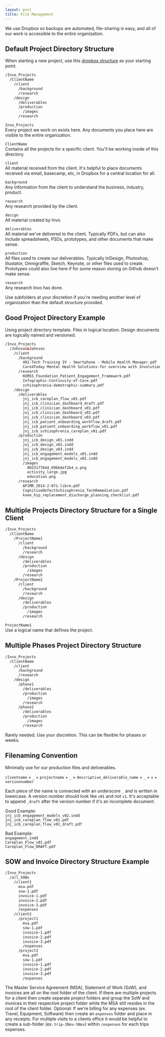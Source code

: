 ```yaml
---
layout: post
title: File Management
---
```


We use Dropbox so backups are automated, file-sharing is easy, and all of our work is accessible to the entire organization.

## Default Project Directory Structure

When starting a new project, use this [dropbox structure](https://www.dropbox.com/sh/4hqpdnf5nkquexu/AADJZTKqxU8hqhkZkCH8MWgva?dl=0) as your starting point.

``` html
/Invo_Projects	 
  /ClientName	 
    /client	 
      /background 	
      /research	 
    /design	 
      /deliverables	 
      /production	 
        /images   
      /research	 
```

`Invo_Projects`   
Every project we work on exists here. Any documents you place here are visible to the entire organization.

`ClientName`  
Contains all the projects for a specific client. You'll be working inside of this directory.

`client`  
All material received from the client. It's helpful to place documents received via email, basecamp, etc, in Dropbox for a central location for all.

`background`  
Any information from the client to understand the business, industry, product.

`research`  
Any research provided by the client.

`design`  
All material created by Invo.

`deliverables`  
All material we've delivered to the client. Typically PDFs, but can also include spreadsheets, PSDs, prototypes, and other documents that make sense.

`production`  
All files used to create our deliverables. Typically InDesign, Photoshop, Illustator, Omnigraffle, Sketch, Keynote, or other files used to create. Prototypes could also live here if for some reason storing on Github doesn't make sense.

`research`  
Any research Invo has done.

Use subfolders at your discretion if you're needing another level of organization than the default structure provided.

## Good Project Directory Example

Using project directory template. Files in logical location. Design documents are logically named and versioned.

``` html
/Invo_Projects	 
  /Johnson&Johnson	 
    /client	 
      /background 	
        401-Tech Training IV - Smartphone - Mobile Health Manager.pdf   
        Care4Today Mental Health Solutions-for overview with Involution.pptx  
      /research	 
        HIMSS_Foundation_Patient_Engagement_Framework.pdf
        Infographic-Continuity-of-Care.pdf  
        schizophrenia-demotraphic-summary.pdf
    /design	 
      /deliverables	
        jnj_icb_careplan_flow_v01.pdf  
        jnj_icb_clinician_dashboard_draft.pdf 
        jnj_icb_clinician_dashboard_v01.pdf  
        jnj_icb_clinician_dashboard_v02.pdf  
        jnj_icb_clinician_dashboard_v03.pdf  
        jnj_icb_patient_onboarding_workflow_draft.pdf  
        jnj_icb_patient_onboarding_workflow_v01.pdf  
        jnj_icb_schizophrenia_careplan_v01.pdf   
      /production	 
        jnj_icb_design_v01.indd   
        jnj_icb_design_v02.indd   
        jnj_icb_design_v03.indd   
        jnj_icb_engagement_models_v01.indd  
        jnj_icb_engagement_models_v02.indd  
        /images
          9023177644_69bb4ef2b4_o.png   
          activity_large.jpg  
          education.png   
      /research	 
        APJMR_2014-2-071-libre.pdf  
        CognitiveDefectSchizophrenia_TechRemediation.pdf  
        knee_hip_replacement_discharge_planning_checklist.pdf
```

## Multiple Projects Directory Structure for a Single Client

``` html
/Invo_Projects   
  /ClientName  
    /ProjectName1
      /client  
        /background   
        /research  
      /design  
        /deliverables  
        /production  
          /images   
        /research 
    /ProjectName2
      /client  
        /background   
        /research  
      /design  
        /deliverables  
        /production  
          /images   
        /research  
```

`ProjectName1`  
Use a logical name that defines the project.

## Multiple Phases Project Directory Structure

``` html
/Invo_Projects   
  /ClientName  
    /client  
      /background   
      /research  
    /design  
      /phase1
        /deliverables  
        /production  
          /images   
        /research  
      /phase2
        /deliverables  
        /production  
          /images   
        /research  
```

Rarely needed. Use your discretion. This can be flexible for phases or weeks.

## Filenaming Convention

Minimally use for our production files and deliverables.

`clientname` + `_` + `projectname` + `_` + `descriptive_deliverable_name` + `_` + `v` + `versionnumber`

Each piece of the name is connected with an underscore `_` and is written in lowercase. A version number should look like `v01` and not `v1`. It's acceptable to append `_draft` after the version number if it's an incomplete document.

Good Example:  
`jnj_icb_engagement_models_v02.indd`  
`jnj_icb_careplan_flow_v01.pdf`   
`jnj_icb_careplan_flow_v01_draft.pdf`

Bad Example:  
`engagement.indd`   
`Careplan_Flow_v01.pdf`   
`Careplan_Flow_DRAFT.pdf`

## SOW and Invoice Directory Structure Example
``` html
/Invo_Projects   
  /all_SOWs  
    /client1
      msa.pdf
      sow-1.pdf
      invoice-1.pdf
      invoice-2.pdf
      invoice-3.pdf   
      /expenses
    /client2   
      /project1
        msa.pdf
        sow-1.pdf
        invoice-1.pdf
        invoice-2.pdf
        invoice-3.pdf   
        /expenses
      /project2
        msa.pdf
        sow-1.pdf
        invoice-1.pdf
        invoice-2.pdf
        invoice-3.pdf   
        /expenses
```

The Master Service Agreement (MSA), Statement of Work (SoW), and invoices are all on the root folder of the client. If there are multiple projects for a client then create separate project folders and group the SoW and invoices in their respective project folder while the MSA still resides in the root of the client folder. Optional: If we're billing for any expenses (ex. Travel, Equipment, Software) then create an `expenses` folder and place in any receipts. For multiple visits to a clients office it would be helpful to create a sub-folder (ex. `trip-2Nov-5Nov`) within `/expenses` for each trips expenses.